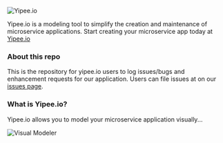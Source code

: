 ![Yipee.io](http://yipee.io/wp-content/uploads/2017/02/logo1.png)

Yipee.io is a modeling tool to simplify the creation and maintenance of microservice applications.  Start creating your microservice app today at [Yipee.io](https://yipee.io)

### About this repo 

This is the repository for yipee.io users to log issues/bugs and enhancement requests for our application.  Users can file issues at on our [issues page](https://github.com/yipeeio/yipee.io/issues).

### What is Yipee.io?

Yipee.io allows you to model your microservice application visually...

![Visual Modeler](http://yipee.io/wp-content/uploads/2017/11/create_product_page_living_arch2.png)
